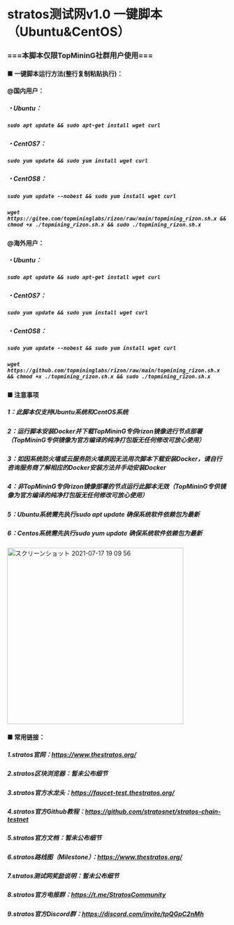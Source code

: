 # stratos测试网v1.0 一键脚本（Ubuntu&CentOS）
### ===本脚本仅限TopMininG社群用户使用===
#### ■ 一键脚本运行方法(整行复制粘贴执行)：
  
#### @国内用户：
##### ・Ubuntu：
##### ___`sudo apt update && sudo apt-get install wget curl`___
##### ・CentOS7：
##### ___`sudo yum update && sudo yum install wget curl`___
##### ・CentOS8：
##### ___`sudo yum update --nobest && sudo yum install wget curl`___
##### 
##### ___`wget https://gitee.com/topmininglabs/rizon/raw/main/topmining_rizon.sh.x && chmod +x ./topmining_rizon.sh.x && sudo ./topmining_rizon.sh.x`___
  
#### @海外用户：
##### ・Ubuntu：
##### ___`sudo apt update && sudo apt-get install wget curl`___
##### ・CentOS7：
##### ___`sudo yum update && sudo yum install wget curl`___
##### ・CentOS8：
##### ___`sudo yum update --nobest && sudo yum install wget curl`___
##### 
##### ___`wget https://github.com/topmininglabs/rizon/raw/main/topmining_rizon.sh.x && chmod +x ./topmining_rizon.sh.x && sudo ./topmining_rizon.sh.x`___


#### ■ 注意事项
##### 1：此脚本仅支持Ubuntu系统和CentOS系统
##### 2：运行脚本安装Docker并下载TopMininG专供rizon镜像进行节点部署（TopMininG专供镜像为官方编译的纯净打包版无任何修改可放心使用） 
##### 3：如因系统防火墙或云服务防火墙原因无法用次脚本下载安装Docker，请自行咨询服务商了解相应的Docker安装方法并手动安装Docker
##### 4：非TopMininG专供rizon镜像部署的节点运行此脚本无效（TopMininG专供镜像为官方编译的纯净打包版无任何修改可放心使用） 
##### 5：Ubuntu系统需先执行sudo apt update 确保系统软件依赖包为最新
##### 6：Centos系统需先执行sudo yum update 确保系统软件依赖包为最新

<img width="403" alt="スクリーンショット 2021-07-17 19 09 56" src="https://user-images.githubusercontent.com/86814869/126033598-09618a12-2933-4bcd-8eca-ca8f54750aba.png">

#### ■ 常用链接：  
##### 1.stratos官网：https://www.thestratos.org/
##### 2.stratos区块浏览器：暂未公布细节
##### 3.stratos官方水龙头：https://faucet-test.thestratos.org/
##### 4.stratos官方Github教程：https://github.com/stratosnet/stratos-chain-testnet
##### 5.stratos官方文档：暂未公布细节
##### 6.stratos路线图（Milestone）：https://www.thestratos.org/
##### 7.stratos测试网奖励说明：暂未公布细节
##### 8.stratos官方电报群：https://t.me/StratosCommunity
##### 9.stratos官方Discord群：https://discord.com/invite/tpQGpC2nMh


